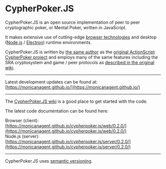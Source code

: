 # CypherPoker.JS

CypherPoker.JS is an open source implementation of peer to peer cryptographic poker, or Mental Poker, written in JavaScript.

It makes extensive use of cutting-edge [browser technologies](https://www.ecma-international.org/ecma-262/8.0/) and desktop ([Node.js](https://nodejs.org/en/) / [Electron](https://electronjs.org/)) runtime environments.

CypherPoker.JS is written by [the same author](https://github.com/monicanagent/) as the [original ActionScript CypherPoker project](https://github.com/monicanagent/cypherpoker) and employs many of the same features including the SRA cryptosystem and game / peer protocols as [described in the original wiki](https://github.com/monicanagent/cypherpoker/wiki).
***
Latest development updates can be found at: [https://monicanagent.github.io/](https://monicanagent.github.io/)
***
The [CypherPoker.JS wiki](https://github.com/monicanagent/cypherpoker.js/wiki) is a good place to get started with the code.

The latest code documentation can be found here:

Browser (client): [https://monicanagent.github.io/cypherpoker.js/web/0.2.0/](https://monicanagent.github.io/cypherpoker.js/web/0.2.0/)<br/>
Node.js (server): [https://monicanagent.github.io/cypherpoker.js/server/0.2.0/](https://monicanagent.github.io/cypherpoker.js/server/0.2.0/)
***
CypherPoker.JS uses [semantic versioning](https://semver.org/).
